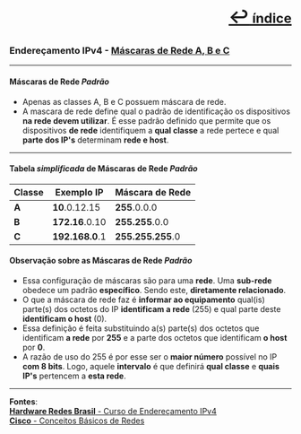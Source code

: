 [<p style="text-align:right; font-weight: 710;font-size: 1.5em; margin-right:0;">↩︎<span style="font-size: .75em"> índice</span></p>](readme.md)
---

### Endereçamento IPv4 - [Máscaras de Rede A, B e C](https://www.youtube.com/watch?v=7OLSanO98-k&list=PLAp37wMSBouCU49LV0qFbItufigjYk-sp&index=6)
---

#### Máscaras de Rede ***Padrão***

* Apenas as classes A, B e C possuem máscara de rede.
* A mascara de rede define qual o padrão de identificação os dispositivos **na rede devem utilizar**. É esse padrão definido que permite que os dispositivos **de rede** identifiquem a **qual classe** a rede pertece e qual **parte dos IP's** determinam **rede e host**.

---
#### Tabela ***simplificada*** de Máscaras de Rede ***Padrão***

| Classe | Exemplo IP | Máscara de Rede |
| --- | --- | --- |
| **A** | **10**.0.12.15 | **255**.0.0.0 |
| **B** | **172.16**.0.10 | **255.255**.0.0 |
| **C** | **192.168.0**.1 | **255.255.255**.0 |


#### Observação sobre as Máscaras de Rede ***Padrão***
* Essa configuração de máscaras são para uma **rede**. Uma **sub-rede** obedece um padrão **específico**. Sendo este, **diretamente relacionado**.
* O que a máscara de rede faz é **informar ao equipamento** qual(is) parte(s) dos octetos do IP **identificam a rede** (255) e qual parte deste **identificam o host** (0).
* Essa definição é feita substituindo a(s) parte(s) dos octetos que identificam **a rede** por **255** e a parte dos octetos que identificam **o host** por **0**.
* A razão de uso do 255 é por esse ser o **maior número** possível no IP **com 8 bits**. Logo, aquele **intervalo** é que definirá **qual classe** e **quais IP's** pertencem a **esta rede**.

---		
**Fontes**:  
[**Hardware Redes Brasil** - Curso de Endereçamento IPv4](https://www.youtube.com/playlist?list=PLAp37wMSBouCU49LV0qFbItufigjYk-sp)  
[**Cisco** - Conceitos Básicos de Redes](https://www.netacad.com/pt/courses/networking-basics?courseLang=pt-BR)

